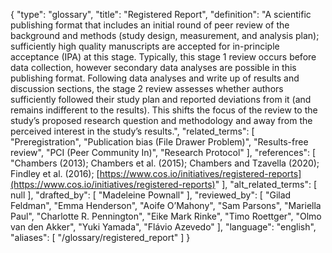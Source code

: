 {
    "type": "glossary",
    "title": "Registered Report",
    "definition": "A scientific publishing format that includes an initial round of peer review of the background and methods (study design, measurement, and analysis plan); sufficiently high quality manuscripts are accepted for in-principle acceptance (IPA) at this stage. Typically, this stage 1 review occurs before data collection, however secondary data analyses are possible in this publishing format. Following data analyses and write up of results and discussion sections, the stage 2 review assesses whether authors sufficiently followed their study plan and reported deviations from it (and remains indifferent to the results). This shifts the focus of the review to the study’s proposed research question and methodology and away from the perceived interest in the study’s results.",
    "related_terms": [
        "Preregistration",
        "Publication bias (File Drawer Problem)",
        "Results-free review",
        "PCI (Peer Community In)",
        "Research Protocol"
    ],
    "references": [
        "Chambers (2013); Chambers et al. (2015); Chambers and Tzavella (2020); Findley et al. (2016); [https://www.cos.io/initiatives/registered-reports](https://www.cos.io/initiatives/registered-reports)"
    ],
    "alt_related_terms": [
        null
    ],
    "drafted_by": [
        "Madeleine Pownall"
    ],
    "reviewed_by": [
        "Gilad Feldman",
        "Emma Henderson",
        "Aoife O’Mahony",
        "Sam Parsons",
        "Mariella Paul",
        "Charlotte R. Pennington",
        "Eike Mark Rinke",
        "Timo Roettger",
        "Olmo van den Akker",
        "Yuki Yamada",
        "Flávio Azevedo"
    ],
    "language": "english",
    "aliases": [
        "/glossary/registered_report"
    ]
}